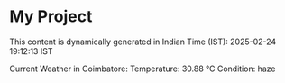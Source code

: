 # My Project

This content is dynamically generated in Indian Time (IST): 2025-02-24 19:12:13 IST


Current Weather in Coimbatore:
Temperature: 30.88 °C
Condition: haze
